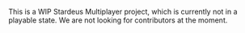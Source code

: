 This is a WIP Stardeus Multiplayer project, which is currently not in a playable state. We are not looking for contributors at the moment.

